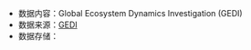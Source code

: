 - 数据内容：Global Ecosystem Dynamics Investigation (GEDI)
- 数据来源：[GEDI](https://gedi.umd.edu/)
- 数据存储：


